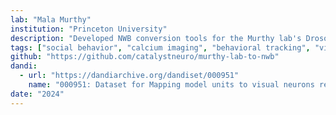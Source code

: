 ```yaml
---
lab: "Mala Murthy"
institution: "Princeton University"
description: "Developed NWB conversion tools for the Murthy lab's Drosophila neuroscience datasets. The conversion pipeline handles complex behavioral and neural data, including calcium imaging of visual neurons during courtship behavior, processed SLEAP joint position tracks, and song labels, supporting research into neural circuits underlying social behavior in fruit flies."
tags: ["social behavior", "calcium imaging", "behavioral tracking", "visual processing"]
github: "https://github.com/catalystneuro/murthy-lab-to-nwb"
dandi:
  - url: "https://dandiarchive.org/dandiset/000951"
    name: "000951: Dataset for Mapping model units to visual neurons reveals population code for social behavior"
date: "2024"
---
```

